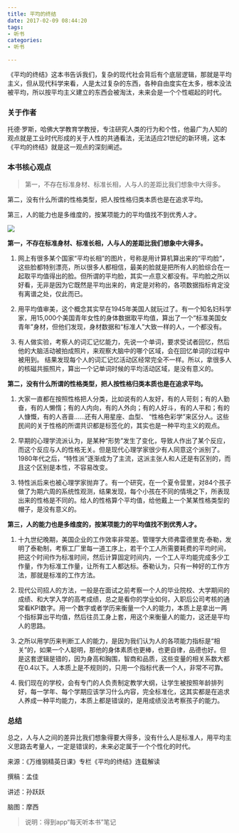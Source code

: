 ```yaml
---
title: 平均的终结
date: 2017-02-09 08:44:20
tags:
- 听书
categories:
- 听书

---
```


《平均的终结》这本书告诉我们，复杂的现代社会背后有个底层逻辑，那就是平均主义，但从现代科学来看，人是太过复杂的东西，各种自由度实在太多，根本没法被平均，所以按平均主义建立的东西会被淘汰，未来会是一个个性崛起的时代。



<!-- more -->



### 关于作者



托德·罗斯，哈佛大学教育学教授，专注研究人类的行为和个性，他最广为人知的观点就是工业时代形成的关于人性的共通看法，无法适应21世纪的新环境，这本《平均的终结》就是这一观点的深刻阐述。



### 本书核心观点



>第一，不存在标准身材、标准长相，人与人的差距比我们想象中大得多。

第二，没有什么所谓的性格类型，把人按性格归类本质也是在追求平均。

第三，人的能力也是多维度的，按某项能力的平均值找不到优秀人才。



![](/images/平均的终结.png)



**第一，不存在标准身材、标准长相，人与人的差距比我们想象中大得多。**



1. 网上有很多某个国家“平均长相”的图片，号称是用计算机算出来的“平均脸”，这些脸都特别漂亮，所以很多人都相信，最美的脸就是把所有人的脸综合在一起取平均值得出的脸。但所谓的平均脸，其实一点意义都没有。平均脸之所以好看，无非是因为它既然是平均出来的，肯定是对称的，各项数据指标肯定没有离谱之处，仅此而已。



2. 用平均值审美，这个概念其实早在1945年美国人就玩过了。有一个知名妇科学家，用15,000个美国青年女性的身体数据取平均值，算出了一个“标准美国女青年”身材，但他们发现，身材数据和“标准人”大致一样的人，一个都没有。



3. 有人做实验，考察人的词汇记忆能力，先说一个单词，要求受试者回忆，然后他的大脑活动被拍成照片，来观察大脑中的哪个区域，会在回忆单词的过程中被用到。 结果发现每个人的词汇记忆活动区经常完全不一样。所以，拿很多人的核磁共振照片，算出一个记单词时候的平均活动区域，是没有意义的。



**第二，没有什么所谓的性格类型，把人按性格归类本质也是在追求平均。**



1. 大家一直都在按照性格把人分类，比如说有的人友好，有的人苛刻；有的人勤奋，有的人懒惰；有的人内向，有的人外向；有的人好斗，有的人平和；有的人慷慨，有的人吝啬……还有人用星座、血型、 “性格色彩学”来区分人。这些民间的关于性格的所谓共识都是标签化的，其实也是一种平均主义的观点。



2. 早期的心理学流派认为，是某种“形势”发生了变化，导致人作出了某个反应，而这个反应与人的性格无关。但是现代心理学家很少有人同意这个派别了。1980年代之后，“特性派”逐渐成为了主流，这派主张人和人还是有区别的，而且这个区别是本性，不容易改变。



3. 特性派后来也被心理学家抛弃了。有一个研究，在一个夏令营里，对84个孩子做了为期六周的系统性观测，结果发现，每个小孩在不同的情境之下，所表现出来的性格是不同的。给人的性格算个平均值，给他戴上一个某某性格类型的帽子，是没有意义的。



**第三，人的能力也是多维度的，按某项能力的平均值找不到优秀人才。**



1. 十九世纪晚期，美国企业的工作效率非常差。管理学大师弗雷德里克·泰勒，发明了泰勒制，考察工厂里每一道工序上，若干个工人所需要耗费的平均时间，把这个时间作为标准时间，然后计算固定时间内，一个工人平均能完成多少工作量，作为标准工作量，让所有工人都达标。泰勒认为，只有一种好的工作方法，那就是标准的工作方法。



2. 现代公司招人的方法，一般是在面试之前考察一个人的毕业院校、大学期间的成绩、和大学入学的高考成绩，总之是看你的学业如何，入职后公司考核的通常看KPI数字。用一个数字或者学历来衡量一个人的能力，本质上是拿出一两个指标算出平均值，然后往员工身上套，用这个来衡量人的能力，这还是平均人的思路。



3. 之所以用学历来判断工人的能力，是因为我们认为人的各项能力指标是“相关”的，如果一个人聪明，那他的身体素质也更棒，也更自律，品德也好。但是这套逻辑是错的，因为身高和胸围，智商和品质，这些变量的相关系数大都在0.4以下。人本质上是不规则的，只用一个指标代表一个人，非常不可靠。



4. 我们现在的学校，会有专门的人负责制定教学大纲，让学生被按照年龄排列好，每一学年、每个学期应该学习什么内容，完全标准化，这其实都是在追求人养成一种平均能力，本质上都是错误的，是用成绩没法考察孩子的能力。



### 总结





总之，人与人之间的差异比我们想象得要大得多，没有什么人是标准人，用平均主义思路去考量人，一定是错误的，未来必定属于一个个性化的时代。



来源：《万维钢精英日课》专栏《平均的终结》连载解读



撰稿：孟佳

讲述：孙跃跃

脑图：摩西



>说明：得到app“每天听本书”笔记